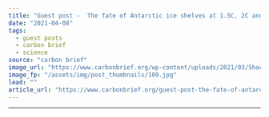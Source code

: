 ```yaml
---
title: "Guest post -  The fate of Antarctic ice shelves at 1.5C, 2C and 4C of warming"
date: "2021-04-08"
tags: 
  - guest posts
  - carbon brief
  - science
source: "carbon brief"
image_url: "https://www.carbonbrief.org/wp-content/uploads/2021/03/Shackleton-ice-shelf-Antarctica-583x372.jpg"
image_fp: "/assets/img/post_thumbnails/109.jpg"
lead: ""
article_url: "https://www.carbonbrief.org/guest-post-the-fate-of-antarctic-ice-shelves-at-1-5c-2c-and-4c-of-warming"
---
```


---

